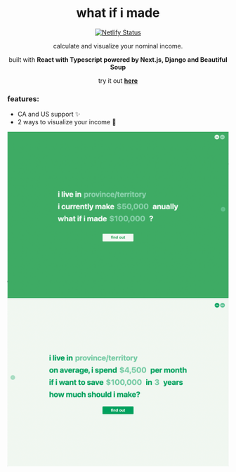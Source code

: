 <div align="center">

# **what if i made**

[![Netlify Status](https://api.netlify.com/api/v1/badges/b06a048c-feda-4e00-a29a-33cdc6cc4d7a/deploy-status)](https://app.netlify.com/sites/what-if-i-made/deploys)

calculate and visualize your nominal income.

built with **React with Typescript powered by Next.js, Django and Beautiful Soup**

try it out **[here](https://what-if-i-made.netlify.app/)**

</div>

### features:

- CA and US support ✨
- 2 ways to visualize your income 💸

![feature1](https://github.com/cindyhalim/what-if-i-made/blob/main/docs/feature1.png)![feature2](https://github.com/cindyhalim/what-if-i-made/blob/main/docs/feature2.png)
